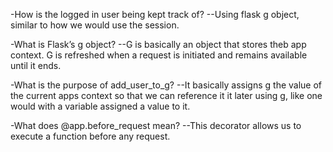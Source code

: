-How is the logged in user being kept track of?
--Using flask g object, similar to how we would use the session.

-What is Flask’s g object?
--G is basically an object that stores theb app context. G is refreshed when a request is initiated and remains available until it ends.

-What is the purpose of add_user_to_g?
--It basically assigns g the value of the current apps context so that we can reference it it later using g, like one would with a variable assigned a value to it.

-What does @app.before_request mean?
--This decorator allows us to execute a function before any request.